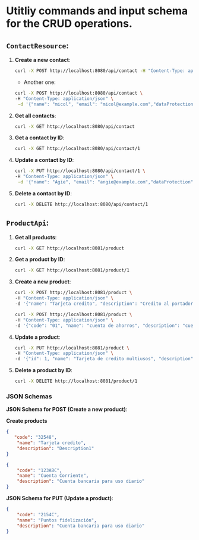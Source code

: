 # Utitliy commands and input schema for the CRUD operations.

## `ContactResource`:

1. **Create a new contact**:
    ```sh
    curl -X POST http://localhost:8080/api/contact -H "Content-Type: application/json" -d "{\"name\": \"Agie\", \"email\": \"angie@angie.com\", \"dataProtection\": true}"
    ```
   - Another one:
    ```sh
    curl -X POST http://localhost:8080/api/contact \
    -H "Content-Type: application/json" \
     -d '{"name": "micol", "email": "micol@example.com","dataProtection": true}'
    ```

2. **Get all contacts**:
    ```sh
    curl -X GET http://localhost:8080/api/contact
    ```

3. **Get a contact by ID**:
    ```sh
    curl -X GET http://localhost:8080/api/contact/1
    ```

4. **Update a contact by ID**:
    ```sh
    curl -X PUT http://localhost:8080/api/contact/1 \
    -H "Content-Type: application/json" \
     -d '{"name": "Agie", "email": "angie@example.com","dataProtection": true}'
    ```

5. **Delete a contact by ID**:
    ```sh
    curl -X DELETE http://localhost:8080/api/contact/1
    ```
## `ProductApi`:

1. **Get all products**:
    ```sh
    curl -X GET http://localhost:8081/product
    ```

2. **Get a product by ID**:
    ```sh
    curl -X GET http://localhost:8081/product/1
    ```

3. **Create a new product**:
    ```sh
    curl -X POST http://localhost:8081/product \
    -H "Content-Type: application/json" \
    -d '{"name": "Tarjeta credito", "description": "Credito al portador de la tarjeta"}'
    ```
    ```sh
    curl -X POST http://localhost:8081/product \
    -H "Content-Type: application/json" \
    -d '{"code": "01", "name": "cuenta de ahorros", "description": "cuenta principal del cliente"}'
    ```
4. **Update a product**:
    ```sh
    curl -X PUT http://localhost:8081/product \
    -H "Content-Type: application/json" \
    -d '{"id": 1, "name": "Tarjeta de credito multiusos", "description": "Puede usarse en cualquier establecimiento"}'
    ```
5. **Delete a product by ID**:
    ```sh
    curl -X DELETE http://localhost:8081/product/1
    ```

### JSON Schemas

**JSON Schema for POST (Create a new product)**:

**Create products**
```json
{
   "code": "32548",
    "name": "Tarjeta credito",
    "description": "Description1"
}
```
```json
{
    "code": "123ABC",
    "name": "Cuenta Corriente",
    "description": "Cuenta bancaria para uso diario"
}
```
**JSON Schema for PUT (Update a product)**:
```json
{
    "code": "2154C",
    "name": "Puntos fidelización",
    "description": "Cuenta bancaria para uso diario"
}
```

